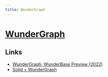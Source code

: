 ```yaml
---
title: WunderGraph
---
```


# [WunderGraph](https://wundergraph.com/)

## Links

- [WunderGraph: WunderBase Preview (2022)](https://www.youtube.com/watch?v=W_5iJom0cLU)
- [Solid + WunderGraph](https://github.com/verdavaine/solidgraph)
